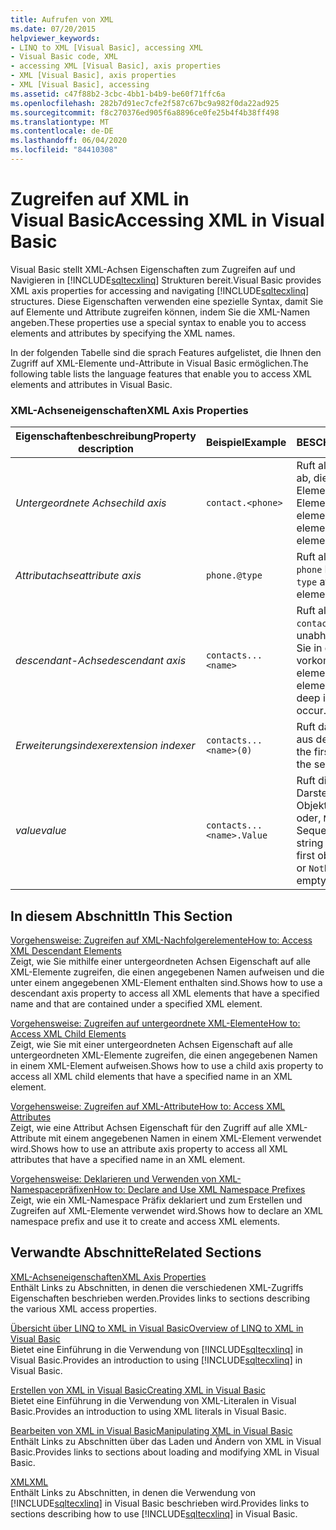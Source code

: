 ```yaml
---
title: Aufrufen von XML
ms.date: 07/20/2015
helpviewer_keywords:
- LINQ to XML [Visual Basic], accessing XML
- Visual Basic code, XML
- accessing XML [Visual Basic], axis properties
- XML [Visual Basic], axis properties
- XML [Visual Basic], accessing
ms.assetid: c47f88b2-3cbc-4bb1-b4b9-be60f71ffc6a
ms.openlocfilehash: 282b7d91ec7cfe2f587c67bc9a982f0da22ad925
ms.sourcegitcommit: f8c270376ed905f6a8896ce0fe25b4f4b38ff498
ms.translationtype: MT
ms.contentlocale: de-DE
ms.lasthandoff: 06/04/2020
ms.locfileid: "84410308"
---
```

# <a name="accessing-xml-in-visual-basic"></a><span data-ttu-id="0ea8c-102">Zugreifen auf XML in Visual Basic</span><span class="sxs-lookup"><span data-stu-id="0ea8c-102">Accessing XML in Visual Basic</span></span>
<span data-ttu-id="0ea8c-103">Visual Basic stellt XML-Achsen Eigenschaften zum Zugreifen auf und Navigieren in [!INCLUDE[sqltecxlinq](~/includes/sqltecxlinq-md.md)] Strukturen bereit.</span><span class="sxs-lookup"><span data-stu-id="0ea8c-103">Visual Basic provides XML axis properties for accessing and navigating [!INCLUDE[sqltecxlinq](~/includes/sqltecxlinq-md.md)] structures.</span></span> <span data-ttu-id="0ea8c-104">Diese Eigenschaften verwenden eine spezielle Syntax, damit Sie auf Elemente und Attribute zugreifen können, indem Sie die XML-Namen angeben.</span><span class="sxs-lookup"><span data-stu-id="0ea8c-104">These properties use a special syntax to enable you to access elements and attributes by specifying the XML names.</span></span>  
  
 <span data-ttu-id="0ea8c-105">In der folgenden Tabelle sind die sprach Features aufgelistet, die Ihnen den Zugriff auf XML-Elemente und-Attribute in Visual Basic ermöglichen.</span><span class="sxs-lookup"><span data-stu-id="0ea8c-105">The following table lists the language features that enable you to access XML elements and attributes in Visual Basic.</span></span>  
  
### <a name="xml-axis-properties"></a><span data-ttu-id="0ea8c-106">XML-Achseneigenschaften</span><span class="sxs-lookup"><span data-stu-id="0ea8c-106">XML Axis Properties</span></span>  
  
|<span data-ttu-id="0ea8c-107">Eigenschaftenbeschreibung</span><span class="sxs-lookup"><span data-stu-id="0ea8c-107">Property description</span></span>|<span data-ttu-id="0ea8c-108">Beispiel</span><span class="sxs-lookup"><span data-stu-id="0ea8c-108">Example</span></span>|<span data-ttu-id="0ea8c-109">BESCHREIBUNG</span><span class="sxs-lookup"><span data-stu-id="0ea8c-109">Description</span></span>|  
|--------------------------|-------------|-----------------|  
|<span data-ttu-id="0ea8c-110">*Untergeordnete Achse*</span><span class="sxs-lookup"><span data-stu-id="0ea8c-110">*child axis*</span></span>|`contact.<phone>`|<span data-ttu-id="0ea8c-111">Ruft alle- `phone` Elemente ab, die untergeordnete Elemente des- `contact` Elements sind.</span><span class="sxs-lookup"><span data-stu-id="0ea8c-111">Gets all `phone` elements that are child elements of the `contact` element.</span></span>|  
|<span data-ttu-id="0ea8c-112">*Attributachse*</span><span class="sxs-lookup"><span data-stu-id="0ea8c-112">*attribute axis*</span></span>|`phone.@type`|<span data-ttu-id="0ea8c-113">Ruft alle `type` Attribute des `phone` Elements ab.</span><span class="sxs-lookup"><span data-stu-id="0ea8c-113">Gets all `type` attributes of the `phone` element.</span></span>|  
|<span data-ttu-id="0ea8c-114">*descendant-Achse*</span><span class="sxs-lookup"><span data-stu-id="0ea8c-114">*descendant axis*</span></span>|`contacts...<name>`|<span data-ttu-id="0ea8c-115">Ruft alle `name` Elemente des- `contacts` Elements ab, unabhängig davon, wie tief Sie in der Hierarchie vorkommen.</span><span class="sxs-lookup"><span data-stu-id="0ea8c-115">Gets all `name` elements of the `contacts` element, regardless of how deep in the hierarchy they occur.</span></span>|  
|<span data-ttu-id="0ea8c-116">*Erweiterungsindexer*</span><span class="sxs-lookup"><span data-stu-id="0ea8c-116">*extension indexer*</span></span>|`contacts...<name>(0)`|<span data-ttu-id="0ea8c-117">Ruft das erste `name` Element aus der Sequenz ab.</span><span class="sxs-lookup"><span data-stu-id="0ea8c-117">Gets the first `name` element from the sequence.</span></span>|  
|<span data-ttu-id="0ea8c-118">*value*</span><span class="sxs-lookup"><span data-stu-id="0ea8c-118">*value*</span></span>|`contacts...<name>.Value`|<span data-ttu-id="0ea8c-119">Ruft die Zeichen folgen Darstellung des ersten Objekts in der Sequenz ab, oder, `Nothing` Wenn die Sequenz leer ist.</span><span class="sxs-lookup"><span data-stu-id="0ea8c-119">Gets the string representation of the first object in the sequence, or `Nothing` if the sequence is empty.</span></span>|  
  
## <a name="in-this-section"></a><span data-ttu-id="0ea8c-120">In diesem Abschnitt</span><span class="sxs-lookup"><span data-stu-id="0ea8c-120">In This Section</span></span>  
 [<span data-ttu-id="0ea8c-121">Vorgehensweise: Zugreifen auf XML-Nachfolgerelemente</span><span class="sxs-lookup"><span data-stu-id="0ea8c-121">How to: Access XML Descendant Elements</span></span>](how-to-access-xml-descendant-elements.md)  
 <span data-ttu-id="0ea8c-122">Zeigt, wie Sie mithilfe einer untergeordneten Achsen Eigenschaft auf alle XML-Elemente zugreifen, die einen angegebenen Namen aufweisen und die unter einem angegebenen XML-Element enthalten sind.</span><span class="sxs-lookup"><span data-stu-id="0ea8c-122">Shows how to use a descendant axis property to access all XML elements that have a specified name and that are contained under a specified XML element.</span></span>  
  
 [<span data-ttu-id="0ea8c-123">Vorgehensweise: Zugreifen auf untergeordnete XML-Elemente</span><span class="sxs-lookup"><span data-stu-id="0ea8c-123">How to: Access XML Child Elements</span></span>](how-to-access-xml-child-elements.md)  
 <span data-ttu-id="0ea8c-124">Zeigt, wie Sie mit einer untergeordneten Achsen Eigenschaft auf alle untergeordneten XML-Elemente zugreifen, die einen angegebenen Namen in einem XML-Element aufweisen.</span><span class="sxs-lookup"><span data-stu-id="0ea8c-124">Shows how to use a child axis property to access all XML child elements that have a specified name in an XML element.</span></span>  
  
 [<span data-ttu-id="0ea8c-125">Vorgehensweise: Zugreifen auf XML-Attribute</span><span class="sxs-lookup"><span data-stu-id="0ea8c-125">How to: Access XML Attributes</span></span>](how-to-access-xml-attributes.md)  
 <span data-ttu-id="0ea8c-126">Zeigt, wie eine Attribut Achsen Eigenschaft für den Zugriff auf alle XML-Attribute mit einem angegebenen Namen in einem XML-Element verwendet wird.</span><span class="sxs-lookup"><span data-stu-id="0ea8c-126">Shows how to use an attribute axis property to access all XML attributes that have a specified name in an XML element.</span></span>  
  
 [<span data-ttu-id="0ea8c-127">Vorgehensweise: Deklarieren und Verwenden von XML-Namespacepräfixen</span><span class="sxs-lookup"><span data-stu-id="0ea8c-127">How to: Declare and Use XML Namespace Prefixes</span></span>](how-to-declare-and-use-xml-namespace-prefixes.md)  
 <span data-ttu-id="0ea8c-128">Zeigt, wie ein XML-Namespace Präfix deklariert und zum Erstellen und Zugreifen auf XML-Elemente verwendet wird.</span><span class="sxs-lookup"><span data-stu-id="0ea8c-128">Shows how to declare an XML namespace prefix and use it to create and access XML elements.</span></span>  
  
## <a name="related-sections"></a><span data-ttu-id="0ea8c-129">Verwandte Abschnitte</span><span class="sxs-lookup"><span data-stu-id="0ea8c-129">Related Sections</span></span>  
 [<span data-ttu-id="0ea8c-130">XML-Achseneigenschaften</span><span class="sxs-lookup"><span data-stu-id="0ea8c-130">XML Axis Properties</span></span>](../../../language-reference/xml-axis/index.md)  
 <span data-ttu-id="0ea8c-131">Enthält Links zu Abschnitten, in denen die verschiedenen XML-Zugriffs Eigenschaften beschrieben werden.</span><span class="sxs-lookup"><span data-stu-id="0ea8c-131">Provides links to sections describing the various XML access properties.</span></span>  
  
 [<span data-ttu-id="0ea8c-132">Übersicht über LINQ to XML in Visual Basic</span><span class="sxs-lookup"><span data-stu-id="0ea8c-132">Overview of LINQ to XML in Visual Basic</span></span>](overview-of-linq-to-xml.md)  
 <span data-ttu-id="0ea8c-133">Bietet eine Einführung in die Verwendung von [!INCLUDE[sqltecxlinq](~/includes/sqltecxlinq-md.md)] in Visual Basic.</span><span class="sxs-lookup"><span data-stu-id="0ea8c-133">Provides an introduction to using [!INCLUDE[sqltecxlinq](~/includes/sqltecxlinq-md.md)] in Visual Basic.</span></span>  
  
 [<span data-ttu-id="0ea8c-134">Erstellen von XML in Visual Basic</span><span class="sxs-lookup"><span data-stu-id="0ea8c-134">Creating XML in Visual Basic</span></span>](creating-xml.md)  
 <span data-ttu-id="0ea8c-135">Bietet eine Einführung in die Verwendung von XML-Literalen in Visual Basic.</span><span class="sxs-lookup"><span data-stu-id="0ea8c-135">Provides an introduction to using XML literals in Visual Basic.</span></span>  
  
 [<span data-ttu-id="0ea8c-136">Bearbeiten von XML in Visual Basic</span><span class="sxs-lookup"><span data-stu-id="0ea8c-136">Manipulating XML in Visual Basic</span></span>](manipulating-xml.md)  
 <span data-ttu-id="0ea8c-137">Enthält Links zu Abschnitten über das Laden und Ändern von XML in Visual Basic.</span><span class="sxs-lookup"><span data-stu-id="0ea8c-137">Provides links to sections about loading and modifying XML in Visual Basic.</span></span>  
  
 [<span data-ttu-id="0ea8c-138">XML</span><span class="sxs-lookup"><span data-stu-id="0ea8c-138">XML</span></span>](index.md)  
 <span data-ttu-id="0ea8c-139">Enthält Links zu Abschnitten, in denen die Verwendung von [!INCLUDE[sqltecxlinq](~/includes/sqltecxlinq-md.md)] in Visual Basic beschrieben wird.</span><span class="sxs-lookup"><span data-stu-id="0ea8c-139">Provides links to sections describing how to use [!INCLUDE[sqltecxlinq](~/includes/sqltecxlinq-md.md)] in Visual Basic.</span></span>
